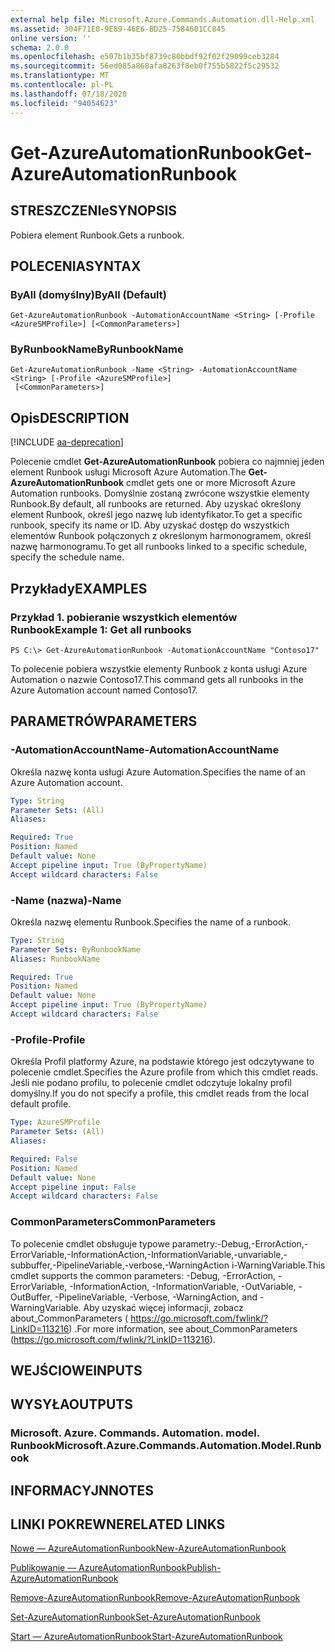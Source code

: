 ```yaml
---
external help file: Microsoft.Azure.Commands.Automation.dll-Help.xml
ms.assetid: 304F71E0-9E89-46E6-BD25-7584601CC845
online version: ''
schema: 2.0.0
ms.openlocfilehash: e507b1b35bf8739c80bbdf92f02f29099ceb3284
ms.sourcegitcommit: 56ed085a868afa8263f8eb0f755b5822f5c29532
ms.translationtype: MT
ms.contentlocale: pl-PL
ms.lasthandoff: 07/18/2020
ms.locfileid: "94054623"
---
```

# <span data-ttu-id="20cc6-101">Get-AzureAutomationRunbook</span><span class="sxs-lookup"><span data-stu-id="20cc6-101">Get-AzureAutomationRunbook</span></span>

## <span data-ttu-id="20cc6-102">STRESZCZENIe</span><span class="sxs-lookup"><span data-stu-id="20cc6-102">SYNOPSIS</span></span>

<span data-ttu-id="20cc6-103">Pobiera element Runbook.</span><span class="sxs-lookup"><span data-stu-id="20cc6-103">Gets a runbook.</span></span>

## <span data-ttu-id="20cc6-104">POLECENIA</span><span class="sxs-lookup"><span data-stu-id="20cc6-104">SYNTAX</span></span>

### <span data-ttu-id="20cc6-105">ByAll (domyślny)</span><span class="sxs-lookup"><span data-stu-id="20cc6-105">ByAll (Default)</span></span>
```
Get-AzureAutomationRunbook -AutomationAccountName <String> [-Profile <AzureSMProfile>] [<CommonParameters>]
```

### <span data-ttu-id="20cc6-106">ByRunbookName</span><span class="sxs-lookup"><span data-stu-id="20cc6-106">ByRunbookName</span></span>
```
Get-AzureAutomationRunbook -Name <String> -AutomationAccountName <String> [-Profile <AzureSMProfile>]
 [<CommonParameters>]
```

## <span data-ttu-id="20cc6-107">Opis</span><span class="sxs-lookup"><span data-stu-id="20cc6-107">DESCRIPTION</span></span>

[!INCLUDE [aa-deprecation](../include/aa-deprecation.md)]

<span data-ttu-id="20cc6-108">Polecenie cmdlet **Get-AzureAutomationRunbook** pobiera co najmniej jeden element Runbook usługi Microsoft Azure Automation.</span><span class="sxs-lookup"><span data-stu-id="20cc6-108">The **Get-AzureAutomationRunbook** cmdlet gets one or more Microsoft Azure Automation runbooks.</span></span>
<span data-ttu-id="20cc6-109">Domyślnie zostaną zwrócone wszystkie elementy Runbook.</span><span class="sxs-lookup"><span data-stu-id="20cc6-109">By default, all runbooks are returned.</span></span>
<span data-ttu-id="20cc6-110">Aby uzyskać określony element Runbook, określ jego nazwę lub identyfikator.</span><span class="sxs-lookup"><span data-stu-id="20cc6-110">To get a specific runbook, specify its name or ID.</span></span>
<span data-ttu-id="20cc6-111">Aby uzyskać dostęp do wszystkich elementów Runbook połączonych z określonym harmonogramem, określ nazwę harmonogramu.</span><span class="sxs-lookup"><span data-stu-id="20cc6-111">To get all runbooks linked to a specific schedule, specify the schedule name.</span></span>

## <span data-ttu-id="20cc6-112">Przykłady</span><span class="sxs-lookup"><span data-stu-id="20cc6-112">EXAMPLES</span></span>

### <span data-ttu-id="20cc6-113">Przykład 1. pobieranie wszystkich elementów Runbook</span><span class="sxs-lookup"><span data-stu-id="20cc6-113">Example 1: Get all runbooks</span></span>
```
PS C:\> Get-AzureAutomationRunbook -AutomationAccountName "Contoso17"
```

<span data-ttu-id="20cc6-114">To polecenie pobiera wszystkie elementy Runbook z konta usługi Azure Automation o nazwie Contoso17.</span><span class="sxs-lookup"><span data-stu-id="20cc6-114">This command gets all runbooks in the Azure Automation account named Contoso17.</span></span>

## <span data-ttu-id="20cc6-115">PARAMETRÓW</span><span class="sxs-lookup"><span data-stu-id="20cc6-115">PARAMETERS</span></span>

### <span data-ttu-id="20cc6-116">-AutomationAccountName</span><span class="sxs-lookup"><span data-stu-id="20cc6-116">-AutomationAccountName</span></span>
<span data-ttu-id="20cc6-117">Określa nazwę konta usługi Azure Automation.</span><span class="sxs-lookup"><span data-stu-id="20cc6-117">Specifies the name of an Azure Automation account.</span></span>

```yaml
Type: String
Parameter Sets: (All)
Aliases: 

Required: True
Position: Named
Default value: None
Accept pipeline input: True (ByPropertyName)
Accept wildcard characters: False
```

### <span data-ttu-id="20cc6-118">-Name (nazwa)</span><span class="sxs-lookup"><span data-stu-id="20cc6-118">-Name</span></span>
<span data-ttu-id="20cc6-119">Określa nazwę elementu Runbook.</span><span class="sxs-lookup"><span data-stu-id="20cc6-119">Specifies the name of a runbook.</span></span>

```yaml
Type: String
Parameter Sets: ByRunbookName
Aliases: RunbookName

Required: True
Position: Named
Default value: None
Accept pipeline input: True (ByPropertyName)
Accept wildcard characters: False
```

### <span data-ttu-id="20cc6-120">-Profile</span><span class="sxs-lookup"><span data-stu-id="20cc6-120">-Profile</span></span>
<span data-ttu-id="20cc6-121">Określa Profil platformy Azure, na podstawie którego jest odczytywane to polecenie cmdlet.</span><span class="sxs-lookup"><span data-stu-id="20cc6-121">Specifies the Azure profile from which this cmdlet reads.</span></span>
<span data-ttu-id="20cc6-122">Jeśli nie podano profilu, to polecenie cmdlet odczytuje lokalny profil domyślny.</span><span class="sxs-lookup"><span data-stu-id="20cc6-122">If you do not specify a profile, this cmdlet reads from the local default profile.</span></span>

```yaml
Type: AzureSMProfile
Parameter Sets: (All)
Aliases: 

Required: False
Position: Named
Default value: None
Accept pipeline input: False
Accept wildcard characters: False
```

### <span data-ttu-id="20cc6-123">CommonParameters</span><span class="sxs-lookup"><span data-stu-id="20cc6-123">CommonParameters</span></span>
<span data-ttu-id="20cc6-124">To polecenie cmdlet obsługuje typowe parametry:-Debug,-ErrorAction,-ErrorVariable,-InformationAction,-InformationVariable,-unvariable,-subbuffer,-PipelineVariable,-verbose,-WarningAction i-WarningVariable.</span><span class="sxs-lookup"><span data-stu-id="20cc6-124">This cmdlet supports the common parameters: -Debug, -ErrorAction, -ErrorVariable, -InformationAction, -InformationVariable, -OutVariable, -OutBuffer, -PipelineVariable, -Verbose, -WarningAction, and -WarningVariable.</span></span> <span data-ttu-id="20cc6-125">Aby uzyskać więcej informacji, zobacz about_CommonParameters ( https://go.microsoft.com/fwlink/?LinkID=113216) .</span><span class="sxs-lookup"><span data-stu-id="20cc6-125">For more information, see about_CommonParameters (https://go.microsoft.com/fwlink/?LinkID=113216).</span></span>

## <span data-ttu-id="20cc6-126">WEJŚCIOWE</span><span class="sxs-lookup"><span data-stu-id="20cc6-126">INPUTS</span></span>

## <span data-ttu-id="20cc6-127">WYSYŁA</span><span class="sxs-lookup"><span data-stu-id="20cc6-127">OUTPUTS</span></span>

### <span data-ttu-id="20cc6-128">Microsoft. Azure. Commands. Automation. model. Runbook</span><span class="sxs-lookup"><span data-stu-id="20cc6-128">Microsoft.Azure.Commands.Automation.Model.Runbook</span></span>

## <span data-ttu-id="20cc6-129">INFORMACYJN</span><span class="sxs-lookup"><span data-stu-id="20cc6-129">NOTES</span></span>

## <span data-ttu-id="20cc6-130">LINKI POKREWNE</span><span class="sxs-lookup"><span data-stu-id="20cc6-130">RELATED LINKS</span></span>

[<span data-ttu-id="20cc6-131">Nowe — AzureAutomationRunbook</span><span class="sxs-lookup"><span data-stu-id="20cc6-131">New-AzureAutomationRunbook</span></span>](./New-AzureAutomationRunbook.md)

[<span data-ttu-id="20cc6-132">Publikowanie — AzureAutomationRunbook</span><span class="sxs-lookup"><span data-stu-id="20cc6-132">Publish-AzureAutomationRunbook</span></span>](./Publish-AzureAutomationRunbook.md)

[<span data-ttu-id="20cc6-133">Remove-AzureAutomationRunbook</span><span class="sxs-lookup"><span data-stu-id="20cc6-133">Remove-AzureAutomationRunbook</span></span>](./Remove-AzureAutomationRunbook.md)

[<span data-ttu-id="20cc6-134">Set-AzureAutomationRunbook</span><span class="sxs-lookup"><span data-stu-id="20cc6-134">Set-AzureAutomationRunbook</span></span>](./Set-AzureAutomationRunbook.md)

[<span data-ttu-id="20cc6-135">Start — AzureAutomationRunbook</span><span class="sxs-lookup"><span data-stu-id="20cc6-135">Start-AzureAutomationRunbook</span></span>](./Start-AzureAutomationRunbook.md)


